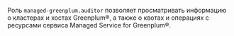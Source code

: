 Роль `managed-greenplum.auditor` позволяет просматривать информацию о кластерах и хостах Greenplum®, а также о квотах и операциях с ресурсами сервиса Managed Service for Greenplum®.